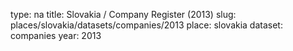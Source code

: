 type: na
title: Slovakia / Company Register (2013)
slug: places/slovakia/datasets/companies/2013
place: slovakia
dataset: companies
year: 2013
